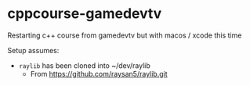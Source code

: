 # cppcourse-gamedevtv
Restarting c++ course from gamedevtv but with macos / xcode this time

Setup assumes:
* `raylib` has been cloned into ~/dev/raylib 
    * From https://github.com/raysan5/raylib.git

